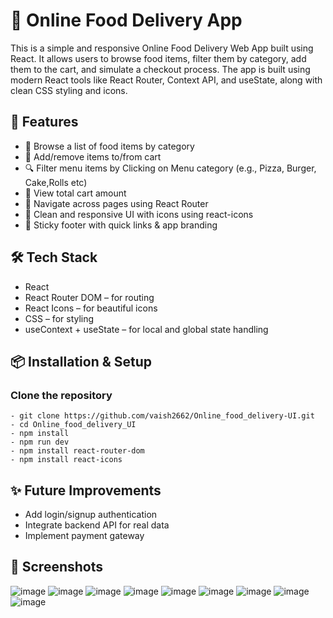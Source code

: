 # 🍔 Online Food Delivery App
This is a simple and responsive Online Food Delivery Web App built using React. It allows users to browse food items, filter them by category, add them to the cart, and simulate a checkout process. The app is built using modern React tools like React Router, Context API, and useState, along with clean CSS styling and icons.


## 🚀 Features
- 🍱 Browse a list of food items by category
- 🛒 Add/remove items to/from cart
- 🔍 Filter menu items by Clicking on Menu category (e.g., Pizza, Burger, Cake,Rolls etc)
- 💸 View total cart amount
- 🔀 Navigate across pages using React Router
- 🌙 Clean and responsive UI with icons using react-icons
- 🔻 Sticky footer with quick links & app branding

## 🛠️ Tech Stack
- React
- React Router DOM – for routing
- React Icons – for beautiful icons
- CSS – for styling
- useContext + useState – for local and global state handling
  
## 📦 Installation & Setup
### Clone the repository
    - git clone https://github.com/vaish2662/Online_food_delivery-UI.git
    - cd Online_food_delivery_UI
    - npm install
    - npm run dev
    - npm install react-router-dom
    - npm install react-icons 

## ✨ Future Improvements
- Add login/signup authentication
- Integrate backend API for real data
- Implement payment gateway

## 📸 Screenshots
![image](https://github.com/user-attachments/assets/dedfa321-2d5f-4c61-a542-c2a4a360b38a)
![image](https://github.com/user-attachments/assets/a5dc2508-e7d0-4e8f-b32c-e2218b93cf9b)
![image](https://github.com/user-attachments/assets/f0ad4e1e-da8d-461b-9d30-7aa05431da92)
![image](https://github.com/user-attachments/assets/9be5f6a1-e15c-4337-a86c-de5052537c4a)
![image](https://github.com/user-attachments/assets/d3880195-9b73-46a1-91a7-24491c788d92)
![image](https://github.com/user-attachments/assets/59b1e20f-b791-4258-9a20-f673aaf93a40)
![image](https://github.com/user-attachments/assets/0dc91c3c-70a7-4cb1-8666-a9dbd2194d83)
![image](https://github.com/user-attachments/assets/c6ed0c2c-b1c8-40e8-99b8-aaca267c80e3)
![image](https://github.com/user-attachments/assets/26666e61-d146-4f0f-a8e9-4f2a5fdcadb1)








